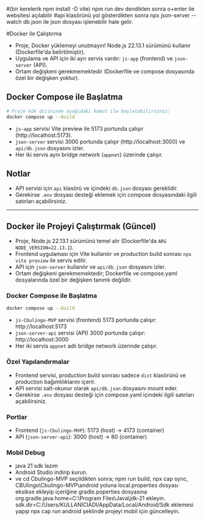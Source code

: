 #(bir kerelerik npm install -D vite) npm run dev dendikten sonra o+enter ile websitesi açılabilir
#api klasörünü yol gösterdikten sonra npx json-server --watch db.json ile json dosyası işlenebilir hale gelir.

#Docker ile Çalıştırma

- Proje, Docker yüklemeyi unutmayın! Node.js 22.13.1 sürümünü kullanır (Dockerfile'da belirtilmiştir).
- Uygulama ve API için iki ayrı servis vardır: `js-app` (frontend) ve `json-server` (API).
- Ortam değişkeni gerekmemektedir (Dockerfile ve compose dosyasında özel bir değişken yoktur).

## Docker Compose ile Başlatma

```sh
# Proje kök dizininde aşağıdaki komut ile başlatabilirsiniz:
docker compose up --build
```

- `js-app` servisi Vite preview ile 5173 portunda çalışır (http://localhost:5173).
- `json-server` servisi 3000 portunda çalışır (http://localhost:3000) ve `api/db.json` dosyasını izler.
- Her iki servis aynı bridge network (`appnet`) üzerinde çalışır.

## Notlar
- API servisi için `api` klasörü ve içindeki `db.json` dosyası gereklidir.
- Gerekirse `.env` dosyası desteği eklemek için compose dosyasındaki ilgili satırları açabilirsiniz.

---

## Docker ile Projeyi Çalıştırmak (Güncel)

- Proje, Node.js 22.13.1 sürümünü temel alır (Dockerfile'da `ARG NODE_VERSION=22.13.1`).
- Frontend uygulaması için Vite kullanılır ve production build sonrası `npx vite preview` ile servis edilir.
- API için `json-server` kullanılır ve `api/db.json` dosyasını izler.
- Ortam değişkeni gerekmemektedir; Dockerfile ve compose.yaml dosyalarında özel bir değişken tanımlı değildir.

### Docker Compose ile Başlatma

```sh
docker compose up --build
```

- `js-Cbulingo-MVP` servisi (frontend) 5173 portunda çalışır: http://localhost:5173
- `json-server-api` servisi (API) 3000 portunda çalışır: http://localhost:3000
- Her iki servis `appnet` adlı bridge network üzerinde çalışır.

### Özel Yapılandırmalar
- Frontend servisi, production build sonrası sadece `dist` klasörünü ve production bağımlılıklarını içerir.
- API servisi salt-okunur olarak `api/db.json` dosyasını mount eder.
- Gerekirse `.env` dosyası desteği için compose.yaml içindeki ilgili satırları açabilirsiniz.

### Portlar
- Frontend (`js-Cbulingo-MVP`): 5173 (host) → 4173 (container)
- API (`json-server-api`): 3000 (host) → 80 (container)

### Mobil Debug
- java 21 sdk lazım
- Android Studio indirip kurun.
- ve cd Cbulingo-MVP seçildikten sonra;
 npm run build,
 npx cap sync, 
CBUlingo\Cbulingo-MVP\android yoluna local.properties dosyası eksikse ekleyip içeriğine 
gradle.poperties dosyasına org.gradle.java.home=C:\\Program Files\\Java\\jdk-21 ekleyin.
sdk.dir=C:/Users/KULLANICIADI/AppData/Local/Android/Sdk eklemesi yapıp
 npx cap run android şeklinde projeyi mobil için güncelleyin.
